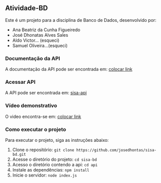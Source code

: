 ## Atividade-BD

Este é um projeto para a disciplina de Banco de Dados, desenvolvido por:
- Ana Beatriz da Cunha Figueiredo 
- José Dhonatas Alves Sales
- Aldo Victor... (esqueci)
- Samuel Oliveira...(esqueci)

### Documentação da API

A documentação da API pode ser encontrada em: [colocar link](https:google.com.br/)

### Acessar API

A API pode ser encontrada em: [sisa-api](https://sisa-api-nalwq.ondigitalocean.app/usuarios/)

### Vídeo demonstrativo

O video encontra-se em: [colocar link](https://youtu.be/7T-413zNM7Q)

### Como executar o projeto

Para executar o projeto, siga as instruções abaixo:

1. Clone o repositório: `git clone https://github.com/josedhontas/sisa-bd.git`
2. Acesse o diretório do projeto: `cd sisa-bd`
3. Acesso o diretório contendo a api: `cd api`
4. Instale as dependências: `npm install`
5. Inicie o servidor: `node index.js`
